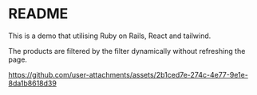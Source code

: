 # README

This is a demo that utilising Ruby on Rails, React and tailwind.

The products are filtered by the filter dynamically without refreshing the page.




https://github.com/user-attachments/assets/2b1ced7e-274c-4e77-9e1e-8da1b8618d39

